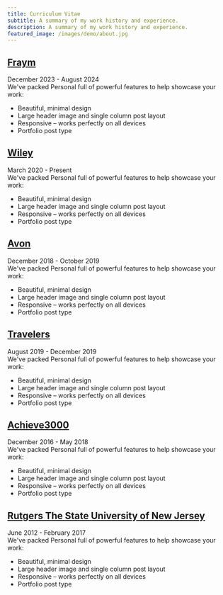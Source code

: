 ```yaml
---
title: Curriculum Vitae
subtitle: A summary of my work history and experience. 
description: A summary of my work history and experience.
featured_image: /images/demo/about.jpg
---
```


## [Fraym](https://fraym.io/)
December 2023 - August 2024 \
We've packed Personal full of powerful features to help showcase your work:

* Beautiful, minimal design
* Large header image and single column post layout
* Responsive – works perfectly on all devices
* Portfolio post type

## [Wiley](https://www.wiley.com/)
March 2020 - Present \
We've packed Personal full of powerful features to help showcase your work:

* Beautiful, minimal design
* Large header image and single column post layout
* Responsive – works perfectly on all devices
* Portfolio post type

## [Avon](https://www.avon.com/)
December 2018 - October 2019 \
We've packed Personal full of powerful features to help showcase your work:

* Beautiful, minimal design
* Large header image and single column post layout
* Responsive – works perfectly on all devices
* Portfolio post type

## [Travelers](https://www.travelers.com/)
August 2019 - December 2019 \
We've packed Personal full of powerful features to help showcase your work:

* Beautiful, minimal design
* Large header image and single column post layout
* Responsive – works perfectly on all devices
* Portfolio post type

## [Achieve3000](https://www.achieve3000.com/)
December 2016 - May 2018 \
We've packed Personal full of powerful features to help showcase your work:

* Beautiful, minimal design
* Large header image and single column post layout
* Responsive – works perfectly on all devices
* Portfolio post type

## [Rutgers The State University of New Jersey](https://marine.rutgers.edu/)
June 2012 - February 2017 \
We've packed Personal full of powerful features to help showcase your work:

* Beautiful, minimal design
* Large header image and single column post layout
* Responsive – works perfectly on all devices
* Portfolio post type


<!-- ## Get Personal

Personal is created and supported by [Jekyll Themes](https://jekyllthemes.io), and is available for $49.

<a href="https://jekyllthemes.io/theme/personal-website-jekyll-theme" class="button button--large">Get This Theme</a> -->
